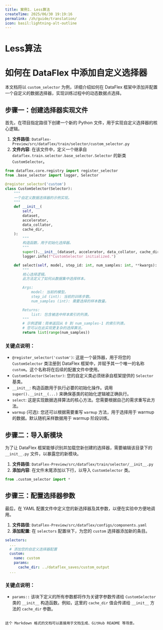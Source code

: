 ```yaml
---
title: 案例1. Less算法
createTime: 2025/06/30 19:19:16
permalink: /zh/guide/translation/
icon: basil:lightning-alt-outline
---
```


# Less算法

# 如何在 DataFlex 中添加自定义选择器

本文档将以 `custom_selector` 为例，详细介绍如何在 DataFlex 框架中添加并配置一个自定义的数据选择器，实现训练过程中的动态数据点选择。

## 步骤一：创建选择器实现文件

首先，在项目指定路径下创建一个新的 Python 文件，用于实现自定义选择器的核心逻辑。

1. **文件路径**: `DataFlex-Preview/src/dataflex/train/selector/custom_selector.py`
2. **文件内容**: 在该文件中，定义一个继承自 `dataflex.train.selector.base_selector.Selector` 的新类 `CustomSelector`。

```python
from dataflex.core.registry import register_selector
from .base_selector import logger, Selector

@register_selector('custom')
class CustomSelector(Selector):
    """
    一个自定义数据选择器的示例实现。
    """
    def __init__(
        self,
        dataset,
        accelerator,
        data_collator,
        cache_dir,
    ):
        """
        构造函数，用于初始化选择器。
        """
        super().__init__(dataset, accelerator, data_collator, cache_dir)
        logger.info(f"CustomSelector initialized.")

    def select(self, model, step_id: int, num_samples: int, **kwargs):
        """
        核心选择逻辑。
        此方法定义了如何从数据集中选择样本。

        Args:
            model: 当前的模型。
            step_id (int): 当前的训练步数。
            num_samples (int): 需要选择的样本数量。

        Returns:
            list: 包含被选中样本索引的列表。
        """
        # 示例逻辑：简单返回从 0 到 num_samples-1 的索引列表。
        # 您可以在此实现更复杂的选择算法。
        return list(range(num_samples))
```

### 关键点说明：

* `@register_selector('custom')`: 这是一个装饰器，用于将您的 `CustomSelector` 类注册到 DataFlex 框架中，并赋予其一个唯一的名称 `custom`。这个名称将在后续的配置文件中使用。
* `CustomSelector(Selector)`: 您的自定义类必须继承自框架提供的 `Selector` 基类。
* `__init__`: 构造函数用于执行必要的初始化操作。调用 `super().__init__(...)` 来确保基类的初始化逻辑被正确执行。
* `select`: 这是实现数据选择算法的核心方法。您需要根据自己的需求重写此方法。
* `warmup` (可选): 您还可以根据需要重写 `warmup` 方法，用于选择用于 warmup 的数据。默认随机采样数据用于 warmup 阶段训练。

## 步骤二：导入新模块

为了让 DataFlex 框架能够识别并加载您新创建的选择器，需要编辑该目录下的 `__init__.py` 文件，以暴露您的新模块。

1. **文件路径**: `DataFlex-Preview/src/dataflex/train/selector/__init__.py`
2. **添加内容**: 在文件末尾添加以下行，以导入 `CustomSelector` 类。

```python
from .custom_selector import *
```

## 步骤三：配置选择器参数

最后，在 YAML 配置文件中定义您的新选择器及其参数，以便在实验中方便地调用。

1. **文件路径**: `DataFlex-Preview/src/dataflex/configs/components.yaml`
2. **添加配置**: 在 `selectors` 配置块下，为您的 `custom` 选择器添加新的条目。

```yaml
selectors:
  ...
  # 添加您的自定义选择器配置
  custom:
    name: custom
    params:
      cache_dir: ../dataflex_saves/custom_output
  ...
```

### 关键点说明：

* `params::` 该块下定义的所有参数都将作为关键字参数传递给 `CustomSelector` 类的 `__init__` 构造函数。例如，这里的 `cache_dir` 值会传递给 `__init__` 方法的 `cache_dir` 参数。

```

这个 Markdown 格式的文档可以直接用于文档生成、GitHub README 等场景。
```
